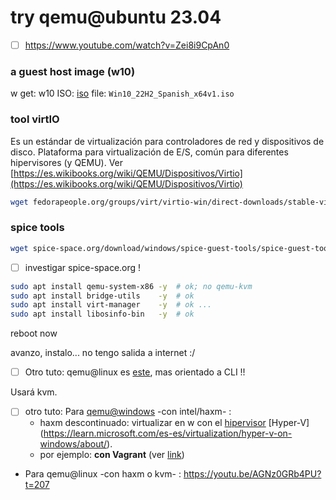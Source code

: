 # try qemu@ubuntu 23.04

- [ ] <https://www.youtube.com/watch?v=Zei8i9CpAn0>

### a guest host image (w10)

w get: w10 ISO:
[iso](https://www.microsoft.com/en-us/software-download/windows10ISO)
file: `Win10_22H2_Spanish_x64v1.iso`

### tool virtIO

Es un estándar de virtualización para controladores de red y dispositivos de disco.
Plataforma para virtualización de E/S, común para diferentes hipervisores (y QEMU).
Ver [https://es.wikibooks.org/wiki/QEMU/Dispositivos/Virtio](https://es.wikibooks.org/wiki/QEMU/Dispositivos/Virtio)

```sh
wget fedorapeople.org/groups/virt/virtio-win/direct-downloads/stable-virtio/virtio-win.iso
```

### spice tools

```sh
wget spice-space.org/download/windows/spice-guest-tools/spice-guest-tools-latest.exe
```

- [ ] investigar spice-space.org !

```sh
sudo apt install qemu-system-x86 -y  # ok; no qemu-kvm
sudo apt install bridge-utils    -y  # ok
sudo apt install virt-manager    -y  # ok ...
sudo apt install libosinfo-bin   -y  # ok
```

reboot now

avanzo, instalo... no tengo salida a internet :/


- [ ] Otro tuto: qemu@linux es [este](https://www.youtube.com/watch?v=ISvdxtW-Cls), 
mas orientado a CLI !!

Usará kvm.

- [ ] otro tuto: Para [qemu@windows](https://youtu.be/AGNz0GRb4PU?t=122) -con intel/haxm- :
  - haxm descontinuado: virtualizar en w con el [hipervisor](https://www.redhat.com/es/topics/virtualization/what-is-a-hypervisor) [Hyper-V] (https://learn.microsoft.com/es-es/virtualization/hyper-v-on-windows/about/).
  - por ejemplo: **con Vagrant** (ver [link](https://developer.hashicorp.com/vagrant/docs/providers/hyperv))

- Para qemu@linux -con haxm o kvm- : https://youtu.be/AGNz0GRb4PU?t=207

